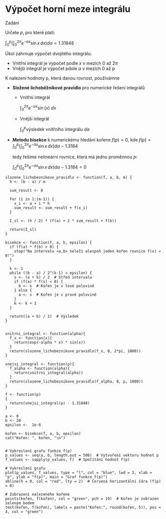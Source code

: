 # Výpočet horní meze integrálu

Zadání

Určete $p$, pro které platí:

$\int_0^p \left( \int_0^{2\pi} e^{-\alpha x} \sin x \, dx \right) d\alpha = 1.31848$

Úkol zahrnuje výpočet dvojitého integrálu:
- Vnitřní integrál je vypočet podle $x$ v mezích $0$ až $2\pi$
- Vnější integrál je výpočet pdole $\alpha$ v mezích $0$ až p

K nalezení hodnoty p, která danou rovnost, používámne
- **Složené lichoběžníkové pravidlo** pro numerické řešení integrálů
  - Vnitřní integrál
    
    $\int_0^{2\pi} e^{-\alpha x} \sin(x) \ dx$
  - Vnější integrál

    $\int_0^{p} \text{výsledek vnitřního integrálu} \ d\alpha$
    
- **Metodu bisekce** k numerickému hledání kořene $f(p)=0$, kde $f(p)=\int_0^p \left( \int_0^{2\pi} e^{-\alpha x} \sin x \, dx \right) d\alpha - 1.3184$
  
  tedy řešíme nelineární rovnice, která má jednu proměnnou $p$:

  $\int_0^p \left( \int_0^{2\pi} e^{-\alpha x} \sin x \, dx \right) d\alpha - 1.3184 = 0$
  
```
slozene_lichobeznikove_pravidlo <- function(f, a, b, m) {
  h <- (b - a) / m
  
  sum_result <- 0
  
  for (i in 1:(m-1)) {
    x_i <- a + i * h
    sum_result <- sum_result + f(x_i)
  }
  
  I_sl <- (h / 2) * (f(a) + 2 * sum_result + f(b))
  
  return(I_sl)
}

bisekce <- function(f, a, b, epsilon) {
  if (f(a) * f(b) > 0) {
    stop("Na intervalu <a,b> neleží alespoň jeden kořen rovnice f(x) = 0!")
  }
  
  k <- 1
  while ((b - a) / 2^(k-1) > epsilon) {
    s <- (a + b) / 2  # Střed intervalu
    if (f(a) * f(s) < 0) {
      b <- s  # Kořen je v levé polovině
    } else {
      a <- s  # Kořen je v pravé polovině
    }
    k <- k + 1
  }
  
  return((a + b) / 2)  # Výsledek
}


vnitrni_integral <- function(alpha){
  f_x <- function(x){
    return(exp(-alpha * x) * sin(x))
  }
  return(slozene_lichobeznikove_pravidlo(f_x, 0, 2*pi, 1000))
}

vnejsi_integral <- function(p){
  f_alpha <- function(alpha){
    return(vnitrni_integral(alpha))
  }
  return(slozene_lichobeznikove_pravidlo(f_alpha, 0, p, 1000))
}

f <- function(p)
{
  return(vnejsi_integral(p) - 1.31848)
}

a <- 0
b <- 20
epsilon <-  1e-6

kořen <- bisekce(f, a, b, epsilon)
cat("Kořen: ", kořen, "\n")


# Vykreslení grafu funkce f(p)
p_values <- seq(a, b, length.out = 500)  # Vytvoření vektoru hodnot p
f_values <- sapply(p_values, f)  # Spočítání hodnot f(p)

# Vykreslení grafu
plot(p_values, f_values, type = "l", col = "blue", lwd = 2, xlab = "p", ylab = "f(p)", main = "Graf funkce f(p)")
abline(h = 0, col = "red", lty = 2)  # Červená horizontální čára (f(p) = 0)

# Zobrazení nalezeného kořene
points(kořen, f(kořen), col = "green", pch = 19)  # Kořen je zobrazen zeleným bodem
text(kořen, f(kořen), labels = paste("Kořen:", round(kořen, 5)), pos = 4, col = "green")

```
